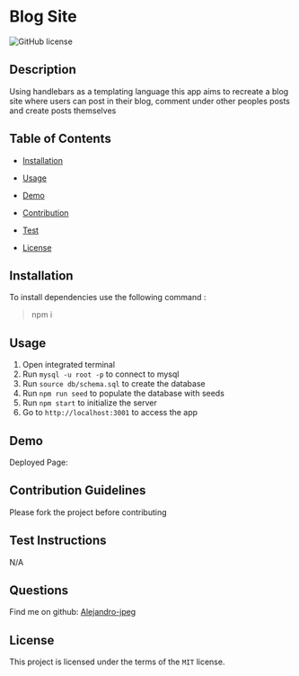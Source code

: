 # Blog Site

![GitHub license](https://img.shields.io/badge/license-MIT-pink.svg)

## Description

Using handlebars as a templating language this app aims to recreate a blog site where users can post in their blog, comment under other peoples posts and create posts themselves

## Table of Contents

- [Installation](#installation)

- [Usage](#usage)

- [Demo](#demo)

- [Contribution](#contribution-guidelines)

- [Test](#test-instructions)

- [License](#license)

## Installation

To install dependencies use the following command : 
>npm i

## Usage

1. Open integrated terminal
2. Run `mysql -u root -p` to connect to mysql
3. Run `source db/schema.sql` to create the database
3. Run `npm run seed` to populate the database with seeds
4. Run `npm start` to initialize the server
5. Go to `http://localhost:3001` to access the app

## Demo


Deployed Page: 



## Contribution Guidelines

Please fork the project before contributing

## Test Instructions

N/A

## Questions

Find me on github: [Alejandro-jpeg](https://github.com/Alejandro-jpeg)

## License


 This project is licensed under the terms of the `MIT` license. 
